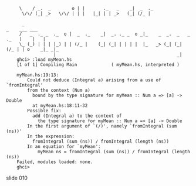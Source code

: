         
         \    / _.  _        o | |       ._   _    _|  _  ._
          \/\/ (_| _>   \/\/ | | |   |_| | | _>   (_| (/_ |

          _                                                                     _    ___ ___
         /   _  ._ _  ._  o |  _  ._    _|  _. ._ _  o _|_    _  _.  _   _  ._   )    |   |
         \_ (_) | | | |_) | | (/_ |    (_| (_| | | | |  |_   _> (_| (_| (/_ | | o    _|_ _|_
                      |                                              _|
        ghci> :load myMean.hs
        [1 of 1] Compiling Main             ( myMean.hs, interpreted )

        myMean.hs:19:13:
            Could not deduce (Integral a) arising from a use of `fromIntegral'
            from the context (Num a)
              bound by the type signature for myMean :: Num a => [a] -> Double
              at myMean.hs:18:11-32
            Possible fix:
              add (Integral a) to the context of
                the type signature for myMean :: Num a => [a] -> Double
            In the first argument of `(/)', namely `fromIntegral (sum (ns))'
            In the expression:
              fromIntegral (sum (ns)) / fromIntegral (length (ns))
            In an equation for `myMean':
                myMean ns = fromIntegral (sum (ns)) / fromIntegral (length (ns))
        Failed, modules loaded: none.
        ghci>
















































































slide 010
